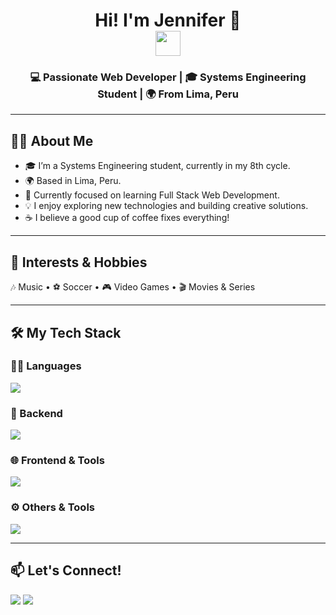 <h1 align="center">
  Hi! I'm <b>Jennifer</b> 👋
  <br/>
  <img src="https://media.giphy.com/media/hvRJCLFzcasrR4ia7z/giphy.gif" width="40"/>
</h1>

<h3 align="center">💻 Passionate Web Developer | 🎓 Systems Engineering Student | 🌍 From Lima, Peru</h3>

---

## 👩‍💻 About Me
- 🎓 I’m a Systems Engineering student, currently in my 8th cycle.
- 🌍 Based in Lima, Peru.
- 🔭 Currently focused on learning Full Stack Web Development.
- 💡 I enjoy exploring new technologies and building creative solutions.
- ☕ I believe a good cup of coffee fixes everything!

---

## 🎯 Interests & Hobbies
🎶 Music • ⚽ Soccer • 🎮 Video Games • 🎬 Movies & Series

---

## 🛠️ My Tech Stack

### 👩‍💻 Languages
<p>
  <img src="https://skillicons.dev/icons?i=js,ts,py" />
</p>

### 🧱 Backend
<p>
  <img src="https://skillicons.dev/icons?i=nodejs,nestjs,mysql,mongodb,postgres" />
</p>

### 🌐 Frontend & Tools
<p>
  <img src="https://skillicons.dev/icons?i=react,tailwind,html,css" />
</p>

### ⚙️ Others & Tools
<p>
  <img src="https://skillicons.dev/icons?i=git,github,npm,gulp" />
</p>

---

## 📫 Let's Connect!
<p>
  <a href="https://github.com/J3nn10Cs"><img src="https://img.shields.io/badge/GitHub-%2312100E.svg?style=for-the-badge&logo=github&logoColor=white"/></a>
  <a href="mailto:jennifer15aries@gmail.com"><img src="https://img.shields.io/badge/Email-%23D14836.svg?style=for-the-badge&logo=gmail&logoColor=white"/></a>
</p>
